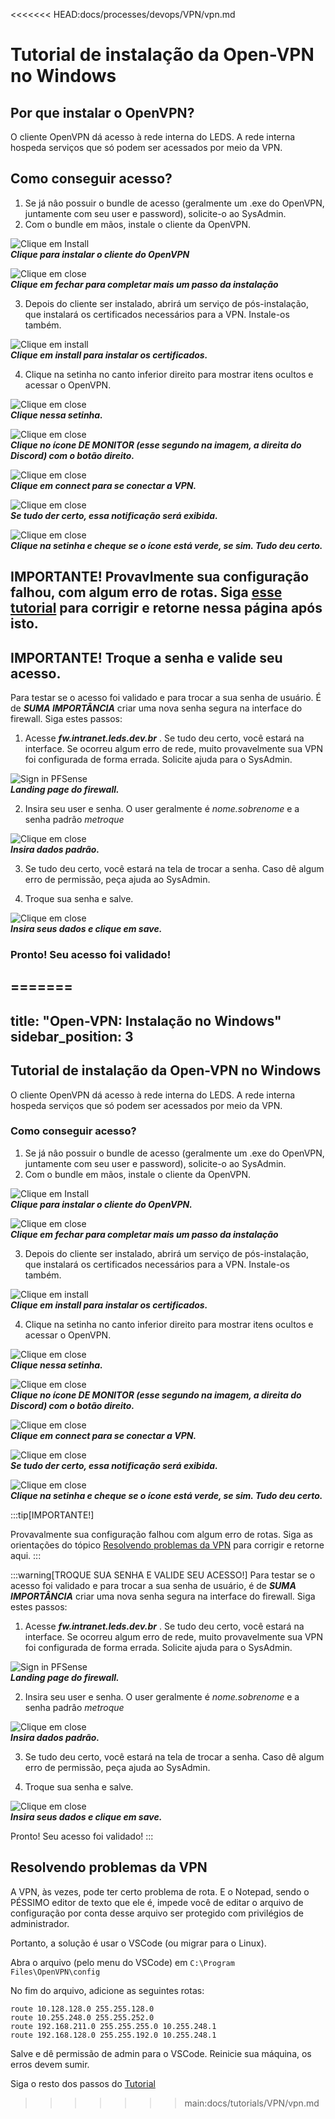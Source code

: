 <<<<<<< HEAD:docs/processes/devops/VPN/vpn.md
# Tutorial de instalação da Open-VPN no Windows
## Por que instalar o OpenVPN?
O cliente OpenVPN dá acesso à rede interna do LEDS. A rede interna hospeda serviços que só podem ser acessados por meio da VPN.

## Como conseguir acesso?
1. Se já nâo possuir o bundle de acesso (geralmente um .exe do OpenVPN, juntamente com seu user e password), solicite-o ao SysAdmin.
2. Com o bundle em mãos, instale o cliente da OpenVPN.


![Clique em Install](media/guia-01.png)  
**_Clique para instalar o cliente do OpenVPN_**

![Clique em close](media/guia-02.png)  
**_Clique em fechar para completar mais um passo da instalação_**

3. Depois do cliente ser instalado, abrirá um serviço de pós-instalação, que instalará os certificados necessários para a VPN. Instale-os também.

![Clique em install](media/guia-03.png)  
**_Clique em install para instalar os certificados._**

4. Clique na setinha no canto inferior direito para mostrar itens ocultos e acessar o OpenVPN.

![Clique em close](media/guia-04.png)  
**_Clique nessa setinha._**

![Clique em close](media/guia-05.png)  
**_Clique no ícone DE MONITOR (esse segundo na imagem, a direita do Discord) com o botão direito._**

![Clique em close](media/guia-06.png)  
**_Clique em connect para se conectar a VPN._**

![Clique em close](media/guia-07.png)  
**_Se tudo der certo, essa notificação será exibida._**

![Clique em close](media/guia-08.png)  
**_Clique na setinha e cheque se o ícone está verde, se sim. Tudo deu certo._**

## IMPORTANTE! Provavlmente sua configuração falhou, com algum erro de rotas. Siga [esse tutorial](vpnproblema.md) para corrigir e retorne nessa página após isto.

## IMPORTANTE! Troque a senha e valide seu acesso.
Para testar se o acesso foi validado e para trocar a sua senha de usuário. É de _**SUMA IMPORTÂNCIA**_ criar uma nova senha segura na interface do firewall. Siga estes passos:

1. Acesse *__fw.intranet.leds.dev.br__* . Se tudo deu certo, você estará na interface. Se ocorreu algum erro de rede, muito provavelmente sua VPN foi configurada de forma errada. Solicite ajuda para o SysAdmin.

![Sign in PFSense](media/guia-09.png)  
**_Landing page do firewall._**


2. Insira seu user e senha. O user geralmente é *nome.sobrenome* e a senha padrâo *metroque*

![Clique em close](media/guia-90.png)  
**_Insira dados padrão._**

3. Se tudo deu certo, você estará na tela de trocar a senha. Caso dê algum erro de permissão, peça ajuda ao SysAdmin.

4. Troque sua senha e salve.

![Clique em close](media/guia91.png)  
**_Insira seus dados e clique em save._**


### Pronto! Seu acesso foi validado!
=======
---
title: "Open-VPN: Instalação no Windows"
sidebar_position: 3
---
## Tutorial de instalação da Open-VPN no Windows
O cliente OpenVPN dá acesso à rede interna do LEDS. A rede interna hospeda serviços que só podem ser acessados por meio da VPN.

### Como conseguir acesso?
1. Se já nâo possuir o bundle de acesso (geralmente um .exe do OpenVPN, juntamente com seu user e password), solicite-o ao SysAdmin.
2. Com o bundle em mãos, instale o cliente da OpenVPN.

![Clique em Install](media/guia-01.png)  
**_Clique para instalar o cliente do OpenVPN._**

![Clique em close](media/guia-02.png)  
**_Clique em fechar para completar mais um passo da instalação_**

3. Depois do cliente ser instalado, abrirá um serviço de pós-instalação, que instalará os certificados necessários para a VPN. Instale-os também.

![Clique em install](media/guia-03.png)  
**_Clique em install para instalar os certificados._**

4. Clique na setinha no canto inferior direito para mostrar itens ocultos e acessar o OpenVPN.

![Clique em close](media/guia-04.png)  
**_Clique nessa setinha._**

![Clique em close](media/guia-05.png)  
**_Clique no ícone DE MONITOR (esse segundo na imagem, a direita do Discord) com o botão direito._**

![Clique em close](media/guia-06.png)  
**_Clique em connect para se conectar a VPN._**

![Clique em close](media/guia-07.png)  
**_Se tudo der certo, essa notificação será exibida._**

![Clique em close](media/guia-08.png)  
**_Clique na setinha e cheque se o ícone está verde, se sim. Tudo deu certo._**

:::tip[IMPORTANTE!]

Provavalmente sua configuração falhou com algum erro de rotas. Siga as orientações do tópico [Resolvendo problemas da VPN](#resolvendo-problemas-da-vpn) para corrigir e retorne aqui.
:::

:::warning[TROQUE SUA SENHA E VALIDE SEU ACESSO!]
Para testar se o acesso foi validado e para trocar a sua senha de usuário, é de _**SUMA IMPORTÂNCIA**_ criar uma nova senha segura na interface do firewall. Siga estes passos:

1. Acesse *__fw.intranet.leds.dev.br__* . Se tudo deu certo, você estará na interface. Se ocorreu algum erro de rede, muito provavelmente sua VPN foi configurada de forma errada. Solicite ajuda para o SysAdmin.

![Sign in PFSense](media/guia-09.png)  
**_Landing page do firewall._**


2. Insira seu user e senha. O user geralmente é *nome.sobrenome* e a senha padrâo *metroque*

![Clique em close](media/guia-90.png)  
**_Insira dados padrão._**

3. Se tudo deu certo, você estará na tela de trocar a senha. Caso dê algum erro de permissão, peça ajuda ao SysAdmin.

4. Troque sua senha e salve.

![Clique em close](media/guia91.png)  
**_Insira seus dados e clique em save._**


Pronto! Seu acesso foi validado!
:::


## Resolvendo problemas da VPN

A VPN, às vezes, pode ter certo problema de rota. E o Notepad, sendo o PÉSSIMO editor de texto que ele é, impede você de editar o arquivo de configuração por conta desse arquivo ser protegido com privilégios de administrador.

Portanto, a solução é usar o VSCode (ou migrar para o Linux).

Abra o arquivo (pelo menu do VSCode) em `C:\Program Files\OpenVPN\config`

No fim do arquivo, adicione as seguintes rotas:
```
route 10.128.128.0 255.255.128.0
route 10.255.248.0 255.255.252.0
route 192.168.211.0 255.255.255.0 10.255.248.1
route 192.168.128.0 255.255.192.0 10.255.248.1
```

Salve e dê permissão de admin para o VSCode. Reinicie sua máquina, os erros devem sumir.

Siga o resto dos passos do [Tutorial](vpn.md)
>>>>>>> main:docs/tutorials/VPN/vpn.md
